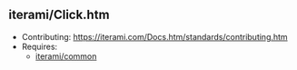 iterami/Click.htm
-----------------

* Contributing: https://iterami.com/Docs.htm/standards/contributing.htm
* Requires:
  * [iterami/common](https://github.com/iterami/common)
